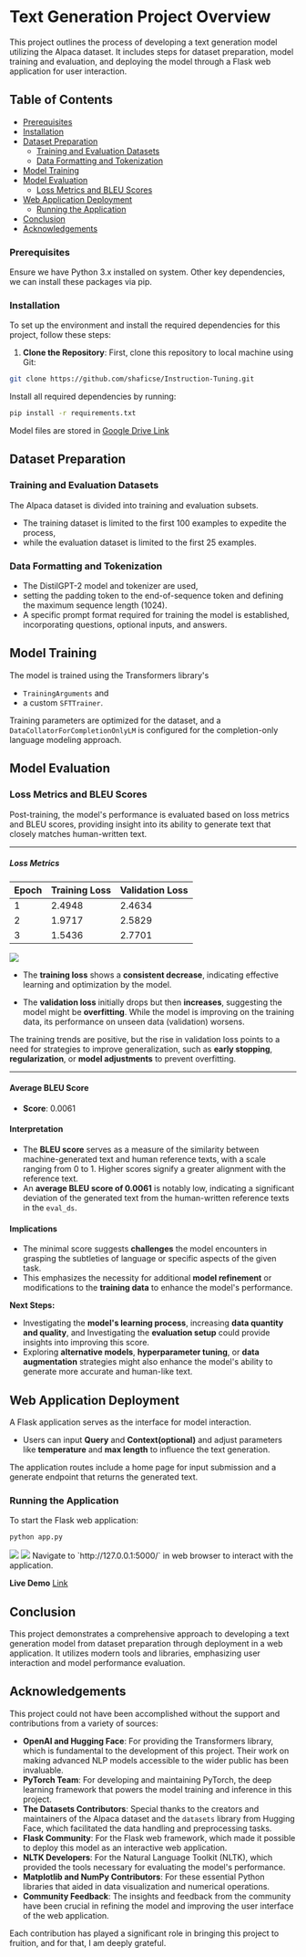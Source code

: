 # Text Generation Project Overview

This project outlines the process of developing a text generation model utilizing the Alpaca dataset. It includes steps for dataset preparation, model training and evaluation, and deploying the model through a Flask web application for user interaction.

## Table of Contents
- [Prerequisites](#prerequisites)
- [Installation](#installation)
- [Dataset Preparation](#dataset-preparation)
  - [Training and Evaluation Datasets](#training-and-evaluation-datasets)
  - [Data Formatting and Tokenization](#data-formatting-and-tokenization)
- [Model Training](#model-training)
- [Model Evaluation](#model-evaluation)
  - [Loss Metrics and BLEU Scores](#loss-metrics-and-bleu-scores)
- [Web Application Deployment](#web-application-deployment)
  - [Running the Application](#running-the-application)
- [Conclusion](#conclusion)
- [Acknowledgements](#acknowledgements)

### Prerequisites

Ensure we have Python 3.x installed on system. Other key dependencies, we can install these packages via pip.

### Installation

To set up the environment and install the required dependencies for this project, follow these steps:

1. **Clone the Repository**: First, clone this repository to  local machine using Git:

```bash
git clone https://github.com/shaficse/Instruction-Tuning.git 
```

Install all required dependencies by running:

```bash
pip install -r requirements.txt
```
Model files are stored in [Google Drive Link](https://drive.google.com/drive/folders/1f_AQTAiZBNVa_OLEgTGH2aBrPA0dp5f8?usp=sharing)
## Dataset Preparation

### Training and Evaluation Datasets

The Alpaca dataset is divided into training and evaluation subsets. 
- The training dataset is limited to the first 100 examples to expedite the process, 
- while the evaluation dataset is limited to the first 25 examples.

### Data Formatting and Tokenization

- The DistilGPT-2 model and tokenizer are used, 
- setting the padding token to the end-of-sequence token and defining the maximum sequence length (1024). 
- A specific prompt format required for training the model is established, incorporating questions, optional inputs, and answers.

## Model Training

The model is trained using the Transformers library's 
- `TrainingArguments` and 
- a custom `SFTTrainer`. 

Training parameters are optimized for the dataset, and a `DataCollatorForCompletionOnlyLM` is configured for the completion-only language modeling approach.

## Model Evaluation

### Loss Metrics and BLEU Scores

Post-training, the model's performance is evaluated based on loss metrics and BLEU scores, providing insight into its ability to generate text that closely matches human-written text. 

---
##### Loss Metrics
| Epoch | Training Loss | Validation Loss |
|-------|---------------|-----------------|
| 1     | 2.4948        | 2.4634          |
| 2     | 1.9717        | 2.5829          |
| 3     | 1.5436        | 2.7701          |

<img src="figure/loss_plot.png"> 

- The **training loss** shows a **consistent decrease**, indicating effective learning and optimization by the model.

- The **validation loss** initially drops but then **increases**, suggesting the model might be **overfitting**. While the model is improving on the training data, its performance on unseen data (validation) worsens.


The training trends are positive, but the rise in validation loss points to a need for strategies to improve generalization, such as **early stopping**, **regularization**, or **model adjustments** to prevent overfitting.

---
#### Average BLEU Score 

- **Score**: 0.0061

#### Interpretation

- The **BLEU score** serves as a measure of the similarity between machine-generated text and human reference texts, with a scale ranging from 0 to 1. Higher scores signify a greater alignment with the reference text.
- An **average BLEU score of 0.0061** is notably low, indicating a significant deviation of the generated text from the human-written reference texts in the `eval_ds`.

#### Implications

- The minimal score suggests **challenges** the model encounters in grasping the subtleties of language or specific aspects of the given task.
- This emphasizes the necessity for additional **model refinement** or modifications to the **training data** to enhance the model's performance.

**Next Steps:**
- Investigating the **model's learning process**, increasing **data quantity and quality**, and Investigating the **evaluation setup** could provide insights into improving this score.
- Exploring **alternative models**, **hyperparameter tuning**, or **data augmentation** strategies might also enhance the model's ability to generate more accurate and human-like text.

## Web Application Deployment

A Flask application serves as the interface for model interaction. 
- Users can input **Query** and **Context(optional)** and adjust parameters like **temperature** and **max length** to influence the text generation. 

The application routes include a home page for input submission and a generate endpoint that returns the generated text.


### Running the Application

To start the Flask web application:

```bash
python app.py
```
  <img src="figure/app-2.png"> 
   <img src="figure/app-1.png"> 
Navigate to `http://127.0.0.1:5000/` in  web browser to interact with the application.

**Live Demo**  [Link](https://huggingface.co/spaces/shaficse/query-instruction-llm)

## Conclusion

This project demonstrates a comprehensive approach to developing a text generation model from dataset preparation through deployment in a web application. It utilizes modern tools and libraries, emphasizing user interaction and model performance evaluation.

## Acknowledgements

This project could not have been accomplished without the support and contributions from a variety of sources:

- **OpenAI and Hugging Face**: For providing the Transformers library, which is fundamental to the development of this project. Their work on making advanced NLP models accessible to the wider public has been invaluable.
- **PyTorch Team**: For developing and maintaining PyTorch, the deep learning framework that powers the model training and inference in this project.
- **The Datasets Contributors**: Special thanks to the creators and maintainers of the Alpaca dataset and the `datasets` library from Hugging Face, which facilitated the data handling and preprocessing tasks.
- **Flask Community**: For the Flask web framework, which made it possible to deploy this model as an interactive web application.
- **NLTK Developers**: For the Natural Language Toolkit (NLTK), which provided the tools necessary for evaluating the model's performance.
- **Matplotlib and NumPy Contributors**: For these essential Python libraries that aided in data visualization and numerical operations.
- **Community Feedback**: The insights and feedback from the community have been crucial in refining the model and improving the user interface of the web application.

Each contribution has played a significant role in bringing this project to fruition, and for that, I am deeply grateful.
